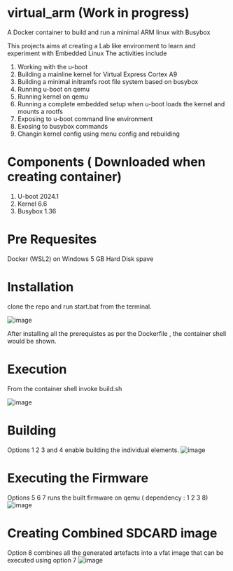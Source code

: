 # virtual_arm (Work in progress)

A Docker container to build and run a minimal ARM linux with Busybox

This projects aims at creating a Lab like environment to learn and experiment with Embedded Linux
The activities include

1. Working with the u-boot
2. Building a mainline kernel for Virtual Express Cortex A9
3. Building a minimal initramfs root file system based on busybox
4. Running u-boot on qemu
5. Running kernel on qemu
6. Running a complete embedded setup when u-boot loads the kernel and mounts a rootfs
7. Exposing to u-boot command line environment
8. Exosing to busybox commands
9. Changin kernel config using menu config and rebuilding

# Components ( Downloaded when creating container) 
1. U-boot 2024.1
2. Kernel 6.6
3. Busybox 1.36

# Pre Requesites

Docker (WSL2) on  Windows 
5 GB Hard Disk spave

# Installation

clone the repo and run start.bat from the terminal.

![image](https://github.com/user-attachments/assets/990902d4-c313-4378-bcd4-563722fed678)

After installing all the prerequistes as per the Dockerfile , the container shell would be shown. 

# Execution

From the container shell invoke  build.sh

![image](https://github.com/user-attachments/assets/5deddece-a9ea-4c81-8d88-3bf597c97a17)


# Building

Options 1 2 3 and 4 enable building the individual elements. 
![image](https://github.com/user-attachments/assets/a055a8e0-d757-4a52-8713-4f71adc3441d)

# Executing the Firmware

Options 5 6 7 runs the built firmware on qemu  ( dependency : 1 2 3 8)
![image](https://github.com/user-attachments/assets/47b8de02-1694-4d95-93f7-2b0a2e33f78c)

# Creating Combined SDCARD image

Option 8 combines all the generated artefacts into a vfat image that can be executed using option 7
![image](https://github.com/user-attachments/assets/93b30e21-32a4-4f3b-96db-c8cc9342137d)



